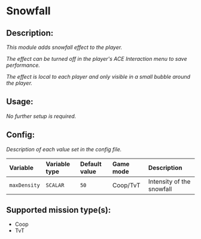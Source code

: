 # Snowfall
## Description:
_This module adds snowfall effect to the player._

_The effect can be turned off in the player's ACE Interaction menu to save performance._

_The effect is local to each player and only visible in a small bubble around the player._

## Usage:
_No further setup is required._

## Config:
_Description of each value set in the config file._

| Variable     | Variable type | Default value | Game mode | Description                |
|:------------ |:------------- |:--------------|:--------- |:-------------------------- |
| `maxDensity` | `SCALAR`      | `50`          | Coop/TvT  | Intensity of the snowfall  |

## Supported mission type(s):
 - Coop
 - TvT
